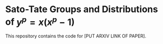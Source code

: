 # Sato-Tate Groups and Distributions of $y^{p} = x(x^{p}-1)$

This repository contains the code for [PUT ARXIV LINK OF PAPER]. 
